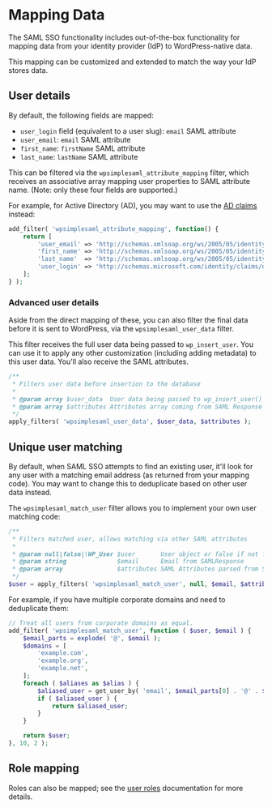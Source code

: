 # Mapping Data

The SAML SSO functionality includes out-of-the-box functionality for mapping data from your identity provider (IdP) to
WordPress-native data.

This mapping can be customized and extended to match the way your IdP stores data.

## User details

By default, the following fields are mapped:

* `user_login` field (equivalent to a user slug): `email` SAML attribute
* `user_email`: `email` SAML attribute
* `first_name`: `firstName` SAML attribute
* `last_name`: `lastName` SAML attribute

This can be filtered via the `wpsimplesaml_attribute_mapping` filter, which receives an associative array mapping user properties to
SAML attribute name. (Note: only these four fields are supported.)

For example, for Active Directory (AD), you may want to use
the [AD claims](https://learn.microsoft.com/en-us/windows-server/identity/ad-fs/technical-reference/the-role-of-claims) instead:

```php
add_filter( 'wpsimplesaml_attribute_mapping', function() {
    return [
        'user_email' => 'http://schemas.xmlsoap.org/ws/2005/05/identity/claims/emailaddress',
        'first_name' => 'http://schemas.xmlsoap.org/ws/2005/05/identity/claims/givenname',
        'last_name'  => 'http://schemas.xmlsoap.org/ws/2005/05/identity/claims/surname',
        'user_login' => 'http://schemas.microsoft.com/identity/claims/displayname',
    ];
} );
```

### Advanced user details

Aside from the direct mapping of these, you can also filter the final data before it is sent to WordPress, via
the `wpsimplesaml_user_data` filter.

This filter receives the full user data being passed to `wp_insert_user`. You can use it to apply any other customization (including
adding metadata) to this user data. You'll also receive the SAML attributes.

```php
/**
 * Filters user data before insertion to the database
 *
 * @param array $user_data  User data being passed to wp_insert_user()
 * @param array $attributes Attributes array coming from SAML Response object
 */
apply_filters( 'wpsimplesaml_user_data', $user_data, $attributes );
```

## Unique user matching

By default, when SAML SSO attempts to find an existing user, it'll look for any user with a matching email address (as returned from
your mapping code). You may want to change this to deduplicate based on other user data instead.

The `wpsimplesaml_match_user` filter allows you to implement your own user matching code:

```php
/**
 * Filters matched user, allows matching via other SAML attributes
 *
 * @param null|false|\WP_User $user       User object or false if not found
 * @param string              $email      Email from SAMLResponse
 * @param array               $attributes SAML Attributes parsed from SAMLResponse
 */
$user = apply_filters( 'wpsimplesaml_match_user', null, $email, $attributes );
```

For example, if you have multiple corporate domains and need to deduplicate them:

```php
// Treat all users from corporate domains as equal.
add_filter( 'wpsimplesaml_match_user', function ( $user, $email ) {
    $email_parts = explode( '@', $email );
    $domains = [
        'example.com',
        'example.org',
        'example.net',
    ];
    foreach ( $aliases as $alias ) {
        $aliased_user = get_user_by( 'email', $email_parts[0] . '@' . $alias );
        if ( $aliased_user ) {
            return $aliased_user;
        }
    }

    return $user;
}, 10, 2 );
```

## Role mapping

Roles can also be mapped; see the [user roles](./roles.md) documentation for more details.
